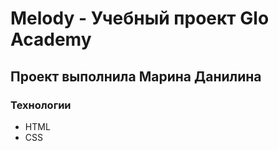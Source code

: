 # Melody - Учебный проект Glo Academy
## Проект выполнила Марина Данилина

### Технологии
- HTML
- CSS
